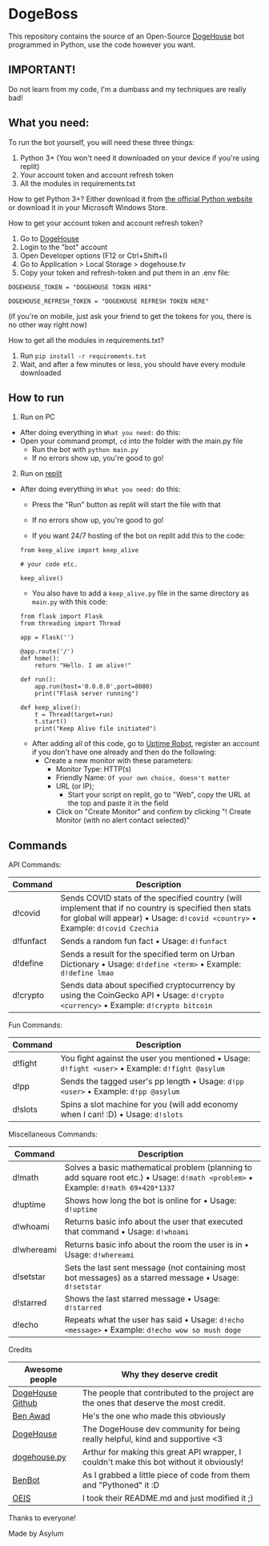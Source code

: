DogeBoss
==========

This repository contains the source of an Open-Source [DogeHouse](https://www.dogehouse.tv) bot programmed in Python, use the code however you want.

IMPORTANT!
--------

Do not learn from my code, I'm a dumbass and my techniques are really bad!

What you need:
--------

To run the bot yourself, you will need these three things:

1. Python 3+ (You won't need it downloaded on your device if you're using replit)
2. Your account token and account refresh token
3. All the modules in requirements.txt

How to get Python 3+?
Either download it from [the official Python website](https://www.python.org/downloads/release/python-392) or download it in your Microsoft Windows Store.

How to get your account token and account refresh token?


1. Go to [DogeHouse](https://dogehouse.tv)
2. Login to the "bot" account
3. Open Developer options (F12 or Ctrl+Shift+I)
4. Go to Application > Local Storage > dogehouse.tv
5. Copy your token and refresh-token and put them in an .env file:

```
DOGEHOUSE_TOKEN = "DOGEHOUSE TOKEN HERE"

DOGEHOUSE_REFRESH_TOKEN = "DOGEHOUSE REFRESH TOKEN HERE"
```
(if you're on mobile, just ask your friend to get the tokens for you, there is no other way right now)

How to get all the modules in requirements.txt?

1. Run `pip install -r requirements.txt`
2. Wait, and after a few minutes or less, you should have every module downloaded

How to run
------------

1. Run on PC
- After doing everything in `What you need:` do this:
- Open your command prompt, `cd` into the folder with the main.py file
  - Run the bot with `python main.py`
  - If no errors show up, you're good to go!

2. Run on [replit](https://www.replit.com)
- After doing everything in `What you need:` do this:
  - Press the "Run" button as replit will start the file with that
  - If no errors show up, you're good to go!
  
  - If you want 24/7 hosting of the bot on replit add this to the code:
  ```
  from keep_alive import keep_alive
  
  # your code etc.
  
  keep_alive()
  ```
  - You also have to add a `keep_alive.py` file in the same directory as `main.py` with this code:
  ```
  from flask import Flask
  from threading import Thread

  app = Flask('')

  @app.route('/')
  def home():
      return "Hello. I am alive!"

  def run():
      app.run(host='0.0.0.0',port=8080)
      print("Flask server running")

  def keep_alive():
      t = Thread(target=run)
      t.start()
      print("Keep Alive file initiated")
  ```
  - After adding all of this code, go to [Uptime Robot](https://uptimerobot.com), register an account if you don't have one already and then do the following:
    - Create a new monitor with these parameters:
      - Monitor Type: HTTP(s)
      - Friendly Name: `Of your own choice, doesn't matter`
      - URL (or IP);
        - Start your script on replit, go to "Web", copy the URL at the top and paste it in the field
      - Click on "Create Monitor" and confirm by clicking "! Create Monitor (with no alert contact selected)"

Commands
--------------------

API Commands:

Command                                 |  Description
-------------------------------------|------------------------------------------------------------------------------------
d!covid                        |  Sends COVID stats of the specified country (will implement that if no country is specified then stats for global will appear) • Usage: `d!covid <country>` • Example: `d!covid Czechia`
d!funfact              |  Sends a random fun fact • Usage: `d!funfact`
d!define         |  Sends a result for the specified term on Urban Dictionary • Usage: `d!define <term>` • Example: `d!define lmao`
d!crypto         |  Sends data about specified cryptocurrency by using the CoinGecko API • Usage: `d!crypto <currency>` • Example: `d!crypto bitcoin`

Fun Commands:

Command                          |  Description
----------------------------------|------------------------------------------------------------------------------------
d!fight            |  You fight against the user you mentioned • Usage: `d!fight <user>` • Example: `d!fight @asylum`
d!pp             |  Sends the tagged user's pp length • Usage: `d!pp <user>` • Example: `d!pp @asylum`
d!slots            |  Spins a slot machine for you (will add economy when I can! :D) • Usage: `d!slots`

Miscellaneous Commands:

Command                          |  Description
----------------------------------|------------------------------------------------------------------------------------
d!math  |  Solves a basic mathematical problem (planning to add square root etc.) • Usage: `d!math <problem>` • Example: `d!math 69+420*1337`
d!uptime                        |  Shows how long the bot is online for • Usage: `d!uptime`
d!whoami                      |  Returns basic info about the user that executed that command • Usage: `d!whoami`
d!whereami                          |  Returns basic info about the room the user is in • Usage: `d!whereami`
d!setstar        |  Sets the last sent message (not containing most bot messages) as a starred message • Usage: `d!setstar`
d!starred                        |  Shows the last starred message • Usage: `d!starred`
d!echo       |  Repeats what the user has said • Usage: `d!echo <message>` • Example: `d!echo wow so mush doge`

Credits

Awesome people            |  Why they deserve credit
----------------------------------|------------------------------------------------------------------------------------
[DogeHouse Github](https://github.com/benawad/dogehouse)     | The people that contributed to the project are the ones that deserve the most credit.
[Ben Awad](https://youtube.com/c/BenAwad97)    | He's the one who made this obviously
[DogeHouse](https://dogehouse.tv)   |  The DogeHouse dev community for being really helpful, kind and supportive <3
[dogehouse.py](https://github.com/Arthurdw/dogehouse.py)  | Arthur for making this great API wrapper, I couldn't make this bot without it obviously!
[BenBot](https://github.com/dragonismcode/benbot)  | As I grabbed a little piece of code from them and "Pythoned" it :D
[OEIS](https://github.com/sidneycadot/oeis/blob/master/README.md)  | I took their README.md and just modified it ;)


Thanks to everyone!

Made by Asylum

